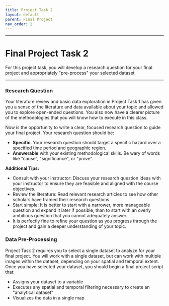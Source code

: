 ```yaml
---
title: Project Task 2
layout: default
parent: Final Project
nav_order: 2
---
```



<style>
div.blue { background-color:#e0f0ff; padding: 10px 10px 3px 10px;}
</style>
<style type="text/css">
.indent {
 margin-left: 40px;
}
</style>

------------------------------------------------------------------------
# Final Project Task 2

For this project task, you will develop a research question for your final project and appropriately "pre-process" your selected dataset

------------------------------------------------------------------------

### Research Question
Your literature review and basic data exploration in Project Task 1 has given you a sense of the literature and data available about your topic and allowed you to explore open-ended questions. You also now have a clearer picture of the methodologies that you will know how to execute in this class.  

Now is the opportunity to write a clear, focused research question to guide your final project. Your research question should be:

- **Specific**. Your research question should target a specific hazard over a specified time period and geographic region.
- **Answerable** with your existing methodological skills. Be wary of words like "cause", "significance", or "prove".

**Additional Tips:**
- Consult with your instructor: Discuss your research question ideas with your instructor to ensure they are feasible and aligned with the course objectives.
- Review the literature: Read relevant research articles to see how other scholars have framed their research questions.
- Start simple: It is better to start with a narrower, more manageable question and expand it later if possible, than to start with an overly ambitious question that you cannot adequately answer.
- It is perfectly fine to refine your question as you progress through the project and gain a deeper understanding of your topic.

### Data Pre-Processing
Project Task 2 requires you to select a single dataset to analyze for your final project. You will work with a single dataset, but can work with multiple images within the dataset, depending on your spatial and temporal extent. Once you have selected your dataset, you should begin a final project script that:

- Assigns your dataset to a variable
- Executes any spatial and temporal filtering necessary to create an "analytical dataset"
- Visualizes the data in a single map


